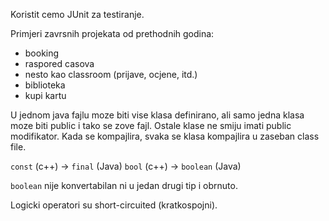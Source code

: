 Koristit cemo JUnit za testiranje.

Primjeri zavrsnih projekata od prethodnih godina:
- booking
- raspored casova
- nesto kao classroom (prijave, ocjene, itd.)
- biblioteka
- kupi kartu

U jednom java fajlu moze biti vise klasa definirano, ali samo jedna klasa moze biti public i tako se zove fajl.
Ostale klase ne smiju imati public modifikator.
Kada se kompajlira, svaka se klasa kompajlira u zaseban class file.

`const` (c++) -> `final` (Java)
`bool` (c++)  -> `boolean` (Java)

`boolean` nije konvertabilan ni u jedan drugi tip i obrnuto.

Logicki operatori su short-circuited (kratkospojni).
